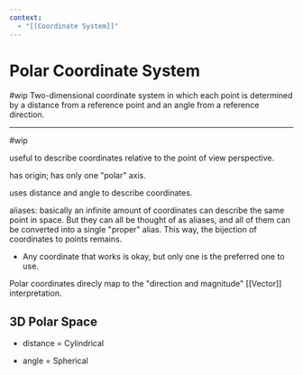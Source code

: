 ```yaml
---
context:
  - "[[Coordinate System]]"
---
```


# Polar Coordinate System

#wip
Two-dimensional coordinate system in which each point is determined by a distance from a reference point and an angle from a reference direction.

---

#wip

useful to describe coordinates relative to the point of view perspective.

has origin; has only one "polar" axis.

uses distance and angle to describe coordinates.

aliases: basically an infinite amount of coordinates can describe the same point in space. But they can all be thought of as aliases, and all of them can be converted into a single "proper" alias. This way, the bijection of coordinates to points remains.

- Any coordinate that works is okay, but only one is the preferred one to use.

Polar coordinates direcly map to the "direction and magnitude" [[Vector]] interpretation.

## 3D Polar Space

+ distance = Cylindrical

+ angle = Spherical
